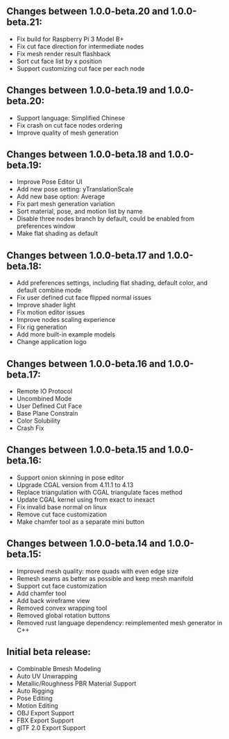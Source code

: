 Changes between 1.0.0-beta.20 and 1.0.0-beta.21:
--------------------------------------------------
- Fix build for Raspberry Pi 3 Model B+  
- Fix cut face direction for intermediate nodes  
- Fix mesh render result flashback  
- Sort cut face list by x position  
- Support customizing cut face per each node   

Changes between 1.0.0-beta.19 and 1.0.0-beta.20:
--------------------------------------------------
- Support language: Simplified Chinese  
- Fix crash on cut face nodes ordering  
- Improve quality of mesh generation  

Changes between 1.0.0-beta.18 and 1.0.0-beta.19:
--------------------------------------------------
- Improve Pose Editor UI
- Add new pose setting: yTranslationScale
- Add new base option: Average
- Fix part mesh generation variation
- Sort material, pose, and motion list by name
- Disable three nodes branch by default, could be enabled from preferences window
- Make flat shading as default

Changes between 1.0.0-beta.17 and 1.0.0-beta.18:
--------------------------------------------------
- Add preferences settings, including flat shading, default color, and default combine mode
- Fix user defined cut face flipped normal issues
- Improve shader light
- Fix motion editor issues
- Improve nodes scaling experience
- Fix rig generation
- Add more built-in example models
- Change application logo

Changes between 1.0.0-beta.16 and 1.0.0-beta.17:
--------------------------------------------------
- Remote IO Protocol
- Uncombined Mode
- User Defined Cut Face
- Base Plane Constrain
- Color Solubility
- Crash Fix

Changes between 1.0.0-beta.15 and 1.0.0-beta.16:
--------------------------------------------------
- Support onion skinning in pose editor  
- Upgrade CGAL version from 4.11.1 to 4.13  
- Replace triangulation with CGAL triangulate faces method   
- Update CGAL kernel using from exact to inexact  
- Fix invalid base normal on linux  
- Remove cut face customization  
- Make chamfer tool as a separate mini button  

Changes between 1.0.0-beta.14 and 1.0.0-beta.15:
--------------------------------------------------
- Improved mesh quality: more quads with even edge size  
- Remesh seams as better as possible and keep mesh manifold  
- Support cut face customization  
- Add chamfer tool  
- Add back wireframe view  
- Removed convex wrapping tool  
- Removed global rotation buttons  
- Removed rust language dependency: reimplemented mesh generator in C++  

Initial beta release:
------------------------
- Combinable Bmesh Modeling  
- Auto UV Unwrapping  
- Metallic/Roughness PBR Material Support  
- Auto Rigging  
- Pose Editing  
- Motion Editing  
- OBJ Export Support  
- FBX Export Support  
- glTF 2.0 Export Support  

